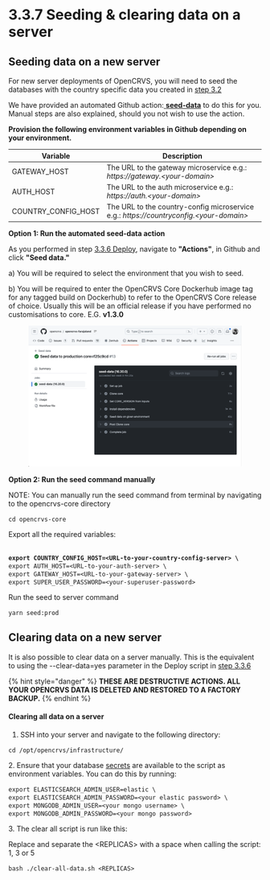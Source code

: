 # 3.3.7 Seeding & clearing data on a server

## Seeding data on a new server

For new server deployments of OpenCRVS, you will need to seed the databases with the country specific data you created in [step 3.2](../3.2-set-up-your-own-country-configuration/)

We have provided an automated Github action:[ **seed-data**](https://github.com/opencrvs/opencrvs-countryconfig/blob/develop/.github/workflows/seed-data.yml) to do this for you.  Manual steps are also explained, should you not wish to use the action.



**Provision the following environment variables in Github depending on your environment.**



| Variable              | Description                                                                             |
| --------------------- | --------------------------------------------------------------------------------------- |
| GATEWAY\_HOST         | The URL to the gateway microservice e.g.: _https://gateway.\<your-domain>_              |
| AUTH\_HOST            | The URL to the auth microservice e.g.: _https://auth.\<your-domain>_                    |
| COUNTRY\_CONFIG\_HOST | The URL to the country-config microservice e.g.: _https://countryconfig.\<your-domain>_ |



**Option 1:  Run the automated seed-data action**

As you performed in step [3.3.6 Deploy](3.3.6-deploy-automated-and-manual.md), navigate to **"Actions"**, in Github and click **"Seed data."**

a) You will be required to select the environment that you wish to seed.&#x20;

b) You will be required to enter the OpenCRVS Core Dockerhub image tag for any tagged build on Dockerhub) to refer to the OpenCRVS Core release of choice. Usually this will be an official release if you have performed no customisations to core. E.G. **v1.3.0**



<figure><img src="../../../.gitbook/assets/Screenshot 2023-08-28 at 17.48.16.png" alt=""><figcaption></figcaption></figure>

**Option 2: Run the seed command manually**

NOTE: You can manually run the seed command from terminal by navigating to the opencrvs-core directory

```
cd opencrvs-core
```

Export all the required variables:

<pre><code><strong>
</strong><strong>export COUNTRY_CONFIG_HOST=&#x3C;URL-to-your-country-config-server> \
</strong>export AUTH_HOST=&#x3C;URL-to-your-auth-server> \
export GATEWAY_HOST=&#x3C;URL-to-your-gateway-server> \
export SUPER_USER_PASSWORD=&#x3C;your-superuser-password>
</code></pre>

Run the seed to server command

```
yarn seed:prod
```





## Clearing data on a new server

It is also possible to clear data on a server manually.  This is the equivalent to using the --clear-data=yes parameter in the Deploy script in [step 3.3.6](3.3.6-deploy-automated-and-manual.md)



{% hint style="danger" %}
**THESE ARE DESTRUCTIVE ACTIONS.  ALL YOUR OPENCRVS DATA IS DELETED AND RESTORED TO A FACTORY BACKUP.**
{% endhint %}

#### Clearing all data on a server

1. SSH into your server and navigate to the following directory:

```
cd /opt/opencrvs/infrastructure/
```

2\. Ensure that your database [secrets](3.3.6-deploy-automated-and-manual.md) are available to the script as environment variables.  You can do this by running:

```
export ELASTICSEARCH_ADMIN_USER=elastic \
export ELASTICSEARCH_ADMIN_PASSWORD=<your elastic password> \
export MONGODB_ADMIN_USER=<your mongo username> \
export MONGODB_ADMIN_PASSWORD=<your mongo password>
```

3\. The clear all script is run like this:

Replace and separate the \<REPLICAS> with a space when calling the script: 1, 3 or 5

```
bash ./clear-all-data.sh <REPLICAS>
```

